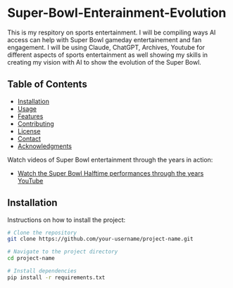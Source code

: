 # Super-Bowl-Enterainment-Evolution
This is my respitory on sports entertainment. I will be compiling ways AI access can help with Super Bowl gameday entertainement and fan engagement. 
I will be using Claude, ChatGPT, Archives, Youtube for different aspects of sports entertainment as well showing my skills in creating my vision with AI to show the evolution of the Super Bowl.

## Table of Contents

- [Installation](#installation)
- [Usage](#usage)
- [Features](#features)
- [Contributing](#contributing)
- [License](#license)
- [Contact](#contact)
- [Acknowledgments](#acknowledgments)


Watch videos of Super Bowl entertainment through the years in action:

- [Watch the Super Bowl Halftime performances through the years YouTube](https://youtu.be/HVx_s90cSUM?si=czh2Z88nTCOgMfvl)

## Installation

Instructions on how to install the project:

```bash
# Clone the repository
git clone https://github.com/your-username/project-name.git

# Navigate to the project directory
cd project-name

# Install dependencies
pip install -r requirements.txt

